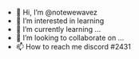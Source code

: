 - 👋 Hi, I’m @notewewavez
- 👀 I’m interested in learning
- 🌱 I’m currently learning ...
- 💞️ I’m looking to collaborate on ...
- 📫 How to reach me discord #2431

<!---
notewewavez/notewewavez is a ✨ special ✨ repository because its `README.md` (this file) appears on your GitHub profile.
You can click the Preview link to take a look at your changes.
--->
